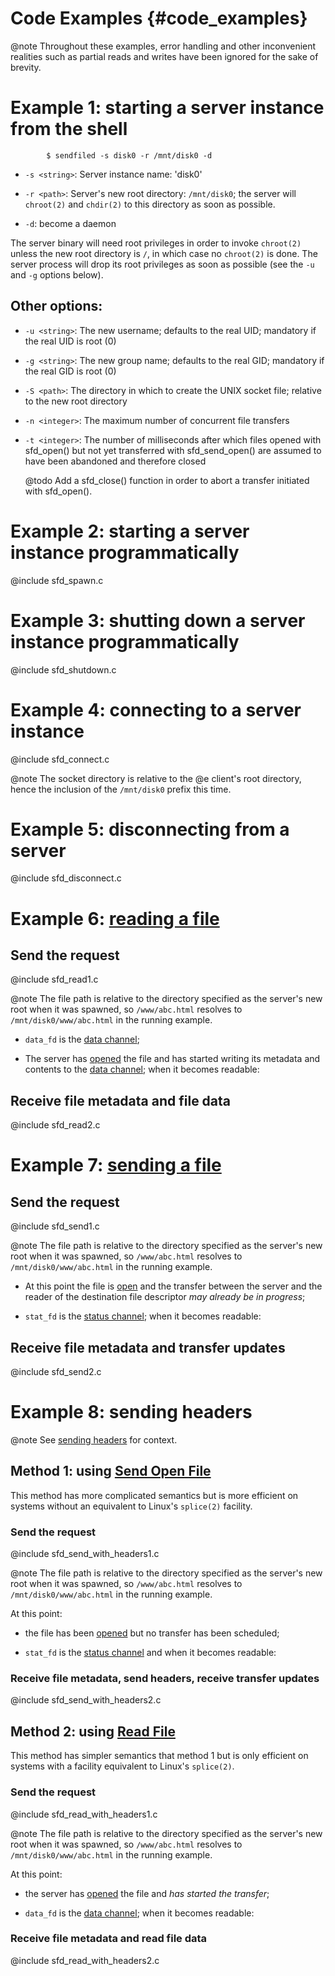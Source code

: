 # Code Examples {#code_examples}

@note Throughout these examples, error handling and other inconvenient realities
such as partial reads and writes have been ignored for the sake of brevity.

# Example 1: starting a server instance from the shell

~~~{.sh}
        $ sendfiled -s disk0 -r /mnt/disk0 -d
~~~

* `-s <string>`: Server instance name: 'disk0'

* `-r <path>`: Server's new root directory: `/mnt/disk0`; the server will
   `chroot(2)` and `chdir(2)` to this directory as soon as possible.

* `-d`: become a daemon

The server binary will need root privileges in order to invoke `chroot(2)`
unless the new root directory is `/`, in which case no `chroot(2)` is done. The
server process will drop its root privileges as soon as possible (see the `-u`
and `-g` options below).

## Other options:

* `-u <string>`: The new username; defaults to the real UID; mandatory if the
  real UID is root (0)

* `-g <string>`: The new group name; defaults to the real GID; mandatory if the
  real GID is root (0)

* `-S <path>`: The directory in which to create the UNIX socket file; relative
  to the new root directory

* `-n <integer>`: The maximum number of concurrent file transfers

* `-t <integer>`: The number of milliseconds after which files opened with
  sfd_open() but not yet transferred with sfd_send_open() are assumed to have
  been abandoned and therefore closed

  @todo Add a sfd_close() function in order to abort a transfer initiated with
  sfd_open().

# Example 2: starting a server instance programmatically

@include sfd_spawn.c

# Example 3: shutting down a server instance programmatically

@include sfd_shutdown.c

# Example 4: connecting to a server instance

@include sfd_connect.c

@note The socket directory is relative to the @e client's root directory, hence
the inclusion of the `/mnt/disk0` prefix this time.

# Example 5: disconnecting from a server

@include sfd_disconnect.c

# Example 6: [reading a file][read_file]

## Send the request

@include sfd_read1.c

@note The file path is relative to the directory specified as the server's new
root when it was spawned, so `/www/abc.html` resolves to
`/mnt/disk0/www/abc.html` in the running example.

* `data_fd` is the [data channel][data_channel];

* The server has [opened][opening_files] the file and has started writing its
  metadata and contents to the [data channel][data_channel]; when it becomes
  readable:

## Receive file metadata and file data

@include sfd_read2.c

# Example 7: [sending a file][send_file]

## Send the request

@include sfd_send1.c

@note The file path is relative to the directory specified as the server's new
root when it was spawned, so `/www/abc.html` resolves to
`/mnt/disk0/www/abc.html` in the running example.

* At this point the file is [open][opening_files] and the transfer between the
  server and the reader of the destination file descriptor *may already be in
  progress*;

* `stat_fd` is the [status channel][status_channel]; when it becomes readable:

## Receive file metadata and transfer updates

@include sfd_send2.c

# Example 8: sending headers

@note See [sending headers][sending_headers] for context.

## Method 1: using [Send Open File][send_open_file]

This method has more complicated semantics but is more efficient on systems
without an equivalent to Linux's `splice(2)` facility.

### Send the request

@include sfd_send_with_headers1.c

@note The file path is relative to the directory specified as the server's new
root when it was spawned, so `/www/abc.html` resolves to
`/mnt/disk0/www/abc.html` in the running example.

At this point:

* the file has been [opened][opening_files] but no transfer has been scheduled;

* `stat_fd` is the [status channel][status_channel] and when it becomes
  readable:

### Receive file metadata, send headers, receive transfer updates

@include sfd_send_with_headers2.c

## Method 2: using [Read File][read_file]

This method has simpler semantics that method 1 but is only efficient on systems
with a facility equivalent to Linux's `splice(2)`.

### Send the request

@include sfd_read_with_headers1.c

@note The file path is relative to the directory specified as the server's new
root when it was spawned, so `/www/abc.html` resolves to
`/mnt/disk0/www/abc.html` in the running example.

At this point:

* the server has [opened][opening_files] the file and *has started the
transfer*;

* `data_fd` is the [data channel][data_channel]; when it becomes readable:

### Receive file metadata and read file data

@include sfd_read_with_headers2.c

  [status_channel]: messages.html#status_channel
  [data_channel]: messages.html#data_channel
  [opening_files]: implementation.html#opening_files
  [sending_headers]: messages.html#sending_headers
  [read_file]: messages.html#read_file
  [send_file]: messages.html#send_file
  [send_open_file]: messages.html#send_open_file
  [file_information]: messages.html#file_information "File Information Message"
  [open_file_information]: messages.html#open_file_information "Open File Information Message"
  [transfer_status]: messages.html#transfer_status "Transfer Status Message"